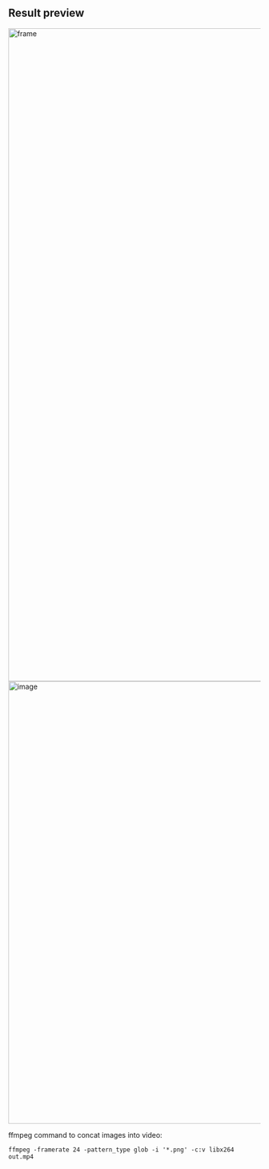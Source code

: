 ## Result preview

<img width="1303" alt="frame" src="https://github.com/Antony404/Charify/assets/20972206/5c15a84c-5c9e-45f8-a5d7-d58c4476b13b">

<img width="883" alt="image" src="https://github.com/Antony404/Charify/assets/20972206/e9e406d4-13f7-4fad-a668-b905a10423d4">

ffmpeg command to concat images into video:
```shell
ffmpeg -framerate 24 -pattern_type glob -i '*.png' -c:v libx264  out.mp4
```
